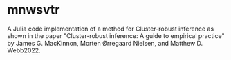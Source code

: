 # mnwsvtr
A Julia code implementation of a method for Cluster-robust inference as shown in the paper "Cluster-robust inference: A guide to empirical practice" by James G. MacKinnon, Morten Ørregaard Nielsen, and Matthew D. Webb2022.
